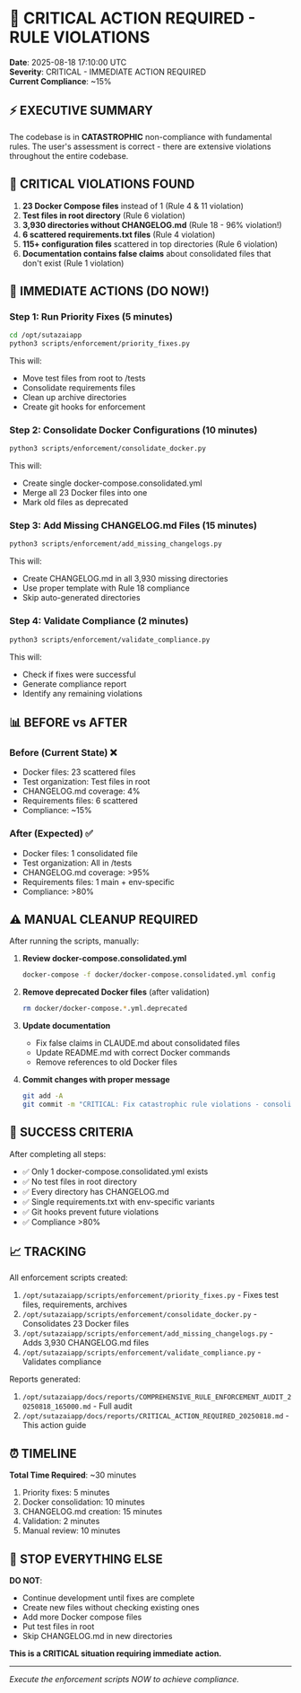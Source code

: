# 🚨 CRITICAL ACTION REQUIRED - RULE VIOLATIONS
**Date**: 2025-08-18 17:10:00 UTC  
**Severity**: CRITICAL - IMMEDIATE ACTION REQUIRED  
**Current Compliance**: ~15%  

## ⚡ EXECUTIVE SUMMARY

The codebase is in **CATASTROPHIC** non-compliance with fundamental rules. The user's assessment is correct - there are extensive violations throughout the entire codebase.

## 🔴 CRITICAL VIOLATIONS FOUND

1. **23 Docker Compose files** instead of 1 (Rule 4 & 11 violation)
2. **Test files in root directory** (Rule 6 violation)  
3. **3,930 directories without CHANGELOG.md** (Rule 18 - 96% violation!)
4. **6 scattered requirements.txt files** (Rule 4 violation)
5. **115+ configuration files** scattered in top directories (Rule 6 violation)
6. **Documentation contains false claims** about consolidated files that don't exist (Rule 1 violation)

## 🚀 IMMEDIATE ACTIONS (DO NOW!)

### Step 1: Run Priority Fixes (5 minutes)
```bash
cd /opt/sutazaiapp
python3 scripts/enforcement/priority_fixes.py
```
This will:
- Move test files from root to /tests
- Consolidate requirements files
- Clean up archive directories
- Create git hooks for enforcement

### Step 2: Consolidate Docker Configurations (10 minutes)
```bash
python3 scripts/enforcement/consolidate_docker.py
```
This will:
- Create single docker-compose.consolidated.yml
- Merge all 23 Docker files into one
- Mark old files as deprecated

### Step 3: Add Missing CHANGELOG.md Files (15 minutes)
```bash
python3 scripts/enforcement/add_missing_changelogs.py
```
This will:
- Create CHANGELOG.md in all 3,930 missing directories
- Use proper template with Rule 18 compliance
- Skip auto-generated directories

### Step 4: Validate Compliance (2 minutes)
```bash
python3 scripts/enforcement/validate_compliance.py
```
This will:
- Check if fixes were successful
- Generate compliance report
- Identify any remaining violations

## 📊 BEFORE vs AFTER

### Before (Current State) ❌
- Docker files: 23 scattered files
- Test organization: Test files in root
- CHANGELOG.md coverage: 4%
- Requirements files: 6 scattered
- Compliance: ~15%

### After (Expected) ✅
- Docker files: 1 consolidated file
- Test organization: All in /tests
- CHANGELOG.md coverage: >95%
- Requirements files: 1 main + env-specific
- Compliance: >80%

## ⚠️ MANUAL CLEANUP REQUIRED

After running the scripts, manually:

1. **Review docker-compose.consolidated.yml**
   ```bash
   docker-compose -f docker/docker-compose.consolidated.yml config
   ```

2. **Remove deprecated Docker files** (after validation)
   ```bash
   rm docker/docker-compose.*.yml.deprecated
   ```

3. **Update documentation**
   - Fix false claims in CLAUDE.md about consolidated files
   - Update README.md with correct Docker commands
   - Remove references to old Docker files

4. **Commit changes with proper message**
   ```bash
   git add -A
   git commit -m "CRITICAL: Fix catastrophic rule violations - consolidate Docker, organize tests, add CHANGELOG.md to 3,930 directories"
   ```

## 🎯 SUCCESS CRITERIA

After completing all steps:
- ✅ Only 1 docker-compose.consolidated.yml exists
- ✅ No test files in root directory
- ✅ Every directory has CHANGELOG.md
- ✅ Single requirements.txt with env-specific variants
- ✅ Git hooks prevent future violations
- ✅ Compliance >80%

## 📈 TRACKING

All enforcement scripts created:
1. `/opt/sutazaiapp/scripts/enforcement/priority_fixes.py` - Fixes test files, requirements, archives
2. `/opt/sutazaiapp/scripts/enforcement/consolidate_docker.py` - Consolidates 23 Docker files
3. `/opt/sutazaiapp/scripts/enforcement/add_missing_changelogs.py` - Adds 3,930 CHANGELOG.md files
4. `/opt/sutazaiapp/scripts/enforcement/validate_compliance.py` - Validates compliance

Reports generated:
1. `/opt/sutazaiapp/docs/reports/COMPREHENSIVE_RULE_ENFORCEMENT_AUDIT_20250818_165000.md` - Full audit
2. `/opt/sutazaiapp/docs/reports/CRITICAL_ACTION_REQUIRED_20250818.md` - This action guide

## ⏰ TIMELINE

**Total Time Required**: ~30 minutes

1. Priority fixes: 5 minutes
2. Docker consolidation: 10 minutes  
3. CHANGELOG.md creation: 15 minutes
4. Validation: 2 minutes
5. Manual review: 10 minutes

## 🔴 STOP EVERYTHING ELSE

**DO NOT**:
- Continue development until fixes are complete
- Create new files without checking existing ones
- Add more Docker compose files
- Put test files in root
- Skip CHANGELOG.md in new directories

**This is a CRITICAL situation requiring immediate action.**

---
*Execute the enforcement scripts NOW to achieve compliance.*